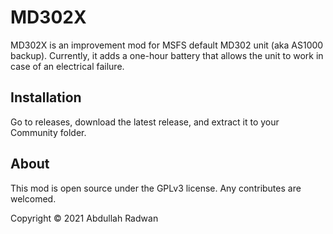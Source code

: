 # MD302X
MD302X is an improvement mod for MSFS default MD302 unit (aka AS1000 backup). 
Currently, it adds a one-hour battery that allows the unit to work in case of an electrical failure.

## Installation
Go to releases, download the latest release, and extract it to your Community folder.

## About
This mod is open source under the GPLv3 license. Any contributes are welcomed.

Copyright © 2021 Abdullah Radwan